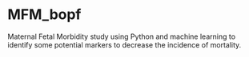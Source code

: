 # MFM_bopf
Maternal Fetal Morbidity study using Python and machine learning to identify some potential markers to decrease the incidence of mortality.
